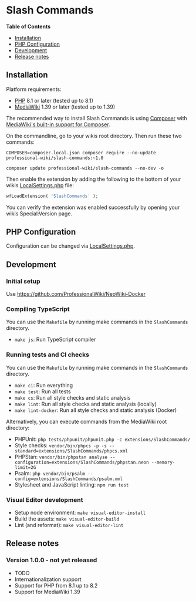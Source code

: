 # Slash Commands

**Table of Contents**

- [Installation](#installation)
- [PHP Configuration](#php-configuration)
- [Development](#development)
- [Release notes](#release-notes)

## Installation

Platform requirements:

* [PHP] 8.1 or later (tested up to 8.1)
* [MediaWiki] 1.39 or later (tested up to 1.39)

The recommended way to install Slash Commands is using [Composer] with
[MediaWiki's built-in support for Composer][Composer install].

On the commandline, go to your wikis root directory. Then run these two commands:

```shell script
COMPOSER=composer.local.json composer require --no-update professional-wiki/slash-commands:~1.0
```
```shell script
composer update professional-wiki/slash-commands --no-dev -o
```

Then enable the extension by adding the following to the bottom of your wikis [LocalSettings.php] file:

```php
wfLoadExtension( 'SlashCommands' );
```

You can verify the extension was enabled successfully by opening your wikis Special:Version page.

## PHP Configuration

Configuration can be changed via [LocalSettings.php].

## Development

### Initial setup

Use https://github.com/ProfessionalWiki/NeoWiki-Docker

### Compiling TypeScript

You can use the `Makefile` by running make commands in the `SlashCommands` directory.

* `make js`: Run TypeScript compiler

### Running tests and CI checks

You can use the `Makefile` by running make commands in the `SlashCommands` directory.

* `make ci`: Run everything
* `make test`: Run all tests
* `make cs`: Run all style checks and static analysis
* `make lint`: Run all style checks and static analysis (locally)
* `make lint-docker`: Run all style checks and static analysis (Docker)

Alternatively, you can execute commands from the MediaWiki root directory:

* PHPUnit: `php tests/phpunit/phpunit.php -c extensions/SlashCommands/`
* Style checks: `vendor/bin/phpcs -p -s --standard=extensions/SlashCommands/phpcs.xml`
* PHPStan: `vendor/bin/phpstan analyse --configuration=extensions/SlashCommands/phpstan.neon --memory-limit=2G`
* Psalm: `php vendor/bin/psalm --config=extensions/SlashCommands/psalm.xml`
* Stylesheet and JavaScript linting: `npm run test`

### Visual Editor development

* Setup node environment: `make visual-editor-install`
* Build the assets: `make visual-editor-build`
* Lint (and reformat): `make visual-editor-lint`

## Release notes

### Version 1.0.0 - not yet released

* TODO
* Internationalization support
* Support for PHP from 8.1 up to 8.2
* Support for MediaWiki 1.39

[Professional.Wiki]: https://professional.wiki
[MediaWiki]: https://www.mediawiki.org
[PHP]: https://www.php.net
[Composer]: https://getcomposer.org
[Composer install]: https://professional.wiki/en/articles/installing-mediawiki-extensions-with-composer
[LocalSettings.php]: https://www.pro.wiki/help/mediawiki-localsettings-php-guide
